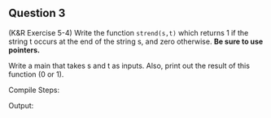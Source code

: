 ## Question 3

(K&R Exercise 5-4) Write the function <code>strend(s,t)</code> which returns 1 if the string t occurs at the end of the string s, and zero otherwise. **Be sure to use pointers.**  

Write a main that takes s and t as inputs. Also, print out the result of this function (0 or 1).

Compile Steps:

Output: 
